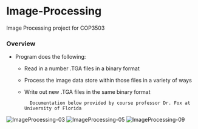 # Image-Processing
Image Processing project for COP3503


### Overview

- Program does the following:
    - Read in a number .TGA files in a binary format
    - Process the image data store within those files in a variety of ways
    - Write out new .TGA files in the same binary format
   
            Documentation below provided by course professor Dr. Fox at University of Florida
        
![ImageProcessing-03](https://user-images.githubusercontent.com/44105687/236579089-23446787-4f79-4343-91b8-e6301a11405c.png)
![ImageProcessing-05](https://user-images.githubusercontent.com/44105687/236579096-63447835-d0a1-4767-b5a7-e757319352ad.png)
![ImageProcessing-09](https://user-images.githubusercontent.com/44105687/236579141-1a32e4e3-858d-45cd-a96e-c89e9447df6c.png)
